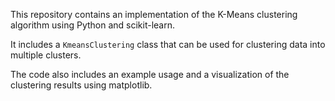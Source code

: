 This repository contains an implementation of the K-Means clustering algorithm using Python and scikit-learn.

It includes a `KmeansClustering` class that can be used for clustering data into multiple clusters. 

The code also includes an example usage and a visualization of the clustering results using matplotlib.
